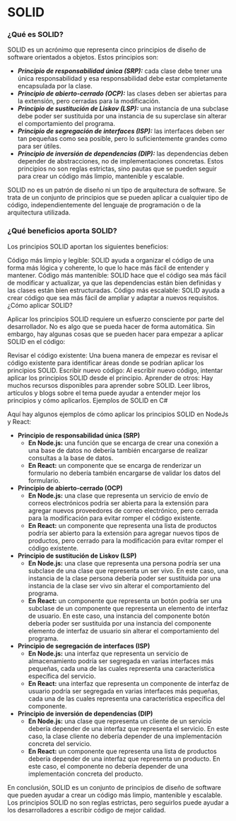# SOLID



### ¿Qué es SOLID?

SOLID es un acrónimo que representa cinco principios de diseño de software orientados a objetos. Estos principios son:

* ***Principio de responsabilidad única (SRP):*** cada clase debe tener una única responsabilidad y esa responsabilidad debe estar completamente encapsulada por la clase.
* ***Principio de abierto-cerrado (OCP):*** las clases deben ser abiertas para la extensión, pero cerradas para la modificación.
* ***Principio de sustitución de Liskov (LSP):*** una instancia de una subclase debe poder ser sustituida por una instancia de su superclase sin alterar el comportamiento del programa.
* ***Principio de segregación de interfaces (ISP):*** las interfaces deben ser tan pequeñas como sea posible, pero lo suficientemente grandes como para ser útiles.
* ***Principio de inversión de dependencias (DIP):*** las dependencias deben depender de abstracciones, no de implementaciones concretas.
  Estos principios no son reglas estrictas, sino pautas que se pueden seguir para crear un código más limpio, mantenible y escalable.

SOLID no es un patrón de diseño ni un tipo de arquitectura de software. Se trata de un conjunto de principios que se pueden aplicar a cualquier tipo de código, independientemente del lenguaje de programación o de la arquitectura utilizada.

### ¿Qué beneficios aporta SOLID?

Los principios SOLID aportan los siguientes beneficios:

Código más limpio y legible: SOLID ayuda a organizar el código de una forma más lógica y coherente, lo que lo hace más fácil de entender y mantener.
Código más mantenible: SOLID hace que el código sea más fácil de modificar y actualizar, ya que las dependencias están bien definidas y las clases están bien estructuradas.
Código más escalable: SOLID ayuda a crear código que sea más fácil de ampliar y adaptar a nuevos requisitos.
¿Cómo aplicar SOLID?

Aplicar los principios SOLID requiere un esfuerzo consciente por parte del desarrollador. No es algo que se pueda hacer de forma automática. Sin embargo, hay algunas cosas que se pueden hacer para empezar a aplicar SOLID en el código:

Revisar el código existente: Una buena manera de empezar es revisar el código existente para identificar áreas donde se podrían aplicar los principios SOLID.
Escribir nuevo código: Al escribir nuevo código, intentar aplicar los principios SOLID desde el principio.
Aprender de otros: Hay muchos recursos disponibles para aprender sobre SOLID. Leer libros, artículos y blogs sobre el tema puede ayudar a entender mejor los principios y cómo aplicarlos.
Ejemplos de SOLID en C#

Aquí hay algunos ejemplos de cómo aplicar los principios SOLID en NodeJs y React:

* **Principio de responsabilidad única (SRP)**
  * **En Node.js:** una función que se encarga de crear una conexión a una base de datos no debería también encargarse de realizar consultas a la base de datos.
  * **En React:** un componente que se encarga de renderizar un formulario no debería también encargarse de validar los datos del formulario.
* **Principio de abierto-cerrado (OCP)**
  - **En Node.js:** una clase que representa un servicio de envío de correos electrónicos podría ser abierta para la extensión para agregar nuevos proveedores de correo electrónico, pero cerrada para la modificación para evitar romper el código existente.
  - **En React:** un componente que representa una lista de productos podría ser abierto para la extensión para agregar nuevos tipos de productos, pero cerrado para la modificación para evitar romper el código existente.
* **Principio de sustitución de Liskov (LSP)**
  - **En Node.js:** una clase que representa una persona podría ser una subclase de una clase que representa un ser vivo. En este caso, una instancia de la clase persona debería poder ser sustituida por una instancia de la clase ser vivo sin alterar el comportamiento del programa.
  - **En React:** un componente que representa un botón podría ser una subclase de un componente que representa un elemento de interfaz de usuario. En este caso, una instancia del componente botón debería poder ser sustituida por una instancia del componente elemento de interfaz de usuario sin alterar el comportamiento del programa.
* **Principio de segregación de interfaces (ISP)**
  - **En Node.js:** una interfaz que representa un servicio de almacenamiento podría ser segregada en varias interfaces más pequeñas, cada una de las cuales representa una característica específica del servicio.
  - **En React:** una interfaz que representa un componente de interfaz de usuario podría ser segregada en varias interfaces más pequeñas, cada una de las cuales representa una característica específica del componente.
* **Principio de inversión de dependencias (DIP)**
  - **En Node.js:** una clase que representa un cliente de un servicio debería depender de una interfaz que representa el servicio. En este caso, la clase cliente no debería depender de una implementación concreta del servicio.
  - **En React:** un componente que representa una lista de productos debería depender de una interfaz que representa un producto. En este caso, el componente no debería depender de una implementación concreta del producto.



En conclusión, SOLID es un conjunto de principios de diseño de software que pueden ayudar a crear un código más limpio, mantenible y escalable. Los principios SOLID no son reglas estrictas, pero seguirlos puede ayudar a los desarrolladores a escribir código de mejor calidad.